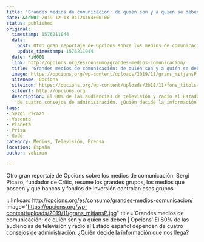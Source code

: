 ```yaml
---
title: 'Grandes medios de comunicación: de quién son y a quién se deben | Opcions'
date: &id001 2019-12-13 04:24:04+00:00
status: published
original:
  timestamp: 1576211044
  data:
    post: Otro gran reportaje de Opcions sobre los medios de comunicacion.
    update_timestamp: 1576211044
  date: *id001
  link: http://opcions.org/es/consumo/grandes-medios-comunicacion/
  title: 'Grandes medios de comunicación: de quién son y a quién se deben | Opcions'
  image: https://opcions.org/wp-content/uploads/2019/11/grans_mitjansP.jpg
  sitename: Opcions
  siteicon: https://opcions.org/wp-content/uploads/2018/11/fons_titols-50x50.png
  siteurl: http://opcions.org
  description: El 80% de las audiencias de televisión y radio al Estado español dependen
    de cuatro consejos de administración. ¿Quién decide la información que nos llega?
tags:
- Sergi Picazo
- Vocento
- Planeta
- Prisa
- Godó
category: Medios, Televisión, Prensa
location: España
author: vokimon

---
```


Otro gran reportaje de Opcions sobre los medios de comunicación.
Sergi Picazo, fundador de Crític, resume los grandes grupos, los medios que poseen
y qué bancos y fondos de inversión controlan esos grupos.

:::linkcard http://opcions.org/es/consumo/grandes-medios-comunicacion/ image="https://opcions.org/wp-content/uploads/2019/11/grans_mitjansP.jpg" title='Grandes medios de comunicación: de quién son y a quién se deben | Opcions'
    El 80% de las audiencias de televisión y radio al Estado español dependen de cuatro consejos de administración. ¿Quién decide la información que nos llega?

